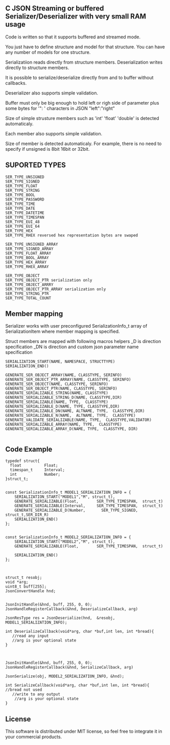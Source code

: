 ## C JSON Streaming or buffered Serializer/Deserializer with very small RAM usage
 
 Code is written so that it supports buffered and streamed mode.
 
 You just have to define structure and model for that structure. 
 You can have any number of models for one structure.
 
 Serializatiion reads directly from structure members.
 Deserialization writes directly to structure members.
 
 It is possible to serialize/deserialize directly from and to buffer without callbacks.
 
 Deserializer also supports simple validation.
 
 Buffer must only be big enough to hold left or righ side of parameter plus some bytes for '": ' characters in JSON "left":"right"
 
 Size of simple strusture members such as 'int' 'float' 'double' is detected automaticaly. 
 
 Each member also supports simple validation.
 
Size of member is detected automaticaly. For example, there is no need to specify if unsigned is 8bit 16bit or 32bit.
 
## SUPORTED TYPES
```
SER_TYPE_UNSIGNED 
SER_TYPE_SIGNED   
SER_TYPE_FLOAT
SER_TYPE_STRING
SER_TYPE_BOOL
SER_TYPE_PASSWORD
SER_TYPE_TIME
SER_TYPE_DATE
SER_TYPE_DATETIME
SER_TYPE_TIMESPAN
SER_TYPE_EUI_48
SER_TYPE_EUI_64
SER_TYPE_HEX
SER_TYPE_RHEX reversed hex representation bytes are swaped

SER_TYPE_UNSIGNED_ARRAY
SER_TYPE_SIGNED_ARRAY 
SER_TYPE_FLOAT_ARRAY 
SER_TYPE_BOOL_ARRAY
SER_TYPE_HEX_ARRAY
SER_TYPE_RHEX_ARRAY

SER_TYPE_OBJECT 
SER_TYPE_OBJECT_PTR serialization only
SER_TYPE_OBJECT_ARRRY
SER_TYPE_OBJECT_PTR_ARRAY serialization only
SER_TYPE_STRING_PTR
SER_TYPE_TOTAL_COUNT
```
  

## Member mapping

Serializer works with user preconfigured  SerializationInfo_t array of SerializationItem where member mapping is specified.

Struct members are mapped with following macros helpers
 _D is direction specification
 _DN is direction and custom json parameter name specification 

```
SERIALIZATION_START(NAME, NAMESPACE, STRUCTTYPE)
SERIALIZATION_END() 

GENERATE_SER_OBJECT_ARRAY(NAME, CLASSTYPE, SERINFO)
GENERATE_SER_OBJECT_PTR_ARRAY(NAME, CLASSTYPE, SERINFO)
GENERATE_SER_OBJECT(NAME, CLASSTYPE, SERINFO)
GENERATE_SER_OBJECT_PTR(NAME, CLASSTYPE, SERINFO)
GENERATE_SERIALIZABLE_STRING(NAME, CLASSTYPE)
GENERATE_SERIALIZABLE_STRING_D(NAME, CLASSTYPE,DIR)
GENERATE_SERIALIZABLE(NAME, TYPE,  CLASSTYPE)
GENERATE_SERIALIZABLE_D(NAME, TYPE, CLASSTYPE,DIR)
GENERATE_SERIALIZABLE_DN(NAME, ALTNAME, TYPE,  CLASSTYPE,DIR)
GENERATE_SERIALIZABLE_N(NAME,  ALTNAME, TYPE,  CLASSTYPE)
GENERATE_VALIDATE_SERIALIZABLE(NAME, TYPE,  CLASSTYPE,VALIDATOR)
GENERATE_SERIALIZABLE_ARRAY(NAME, TYPE,  CLASSTYPE)
GENERATE_SERIALIZABLE_ARRAY_D(NAME, TYPE,  CLASSTYPE, DIR)


```
## Code Example

```
typedef struct{
  float          Float; 
  timespan_t     Interval;
  int            Number;
}struct_t;


const SerializationInfo_t MODEL1_SERIALIZATION_INFO = {
    SERIALIZATION_START("MODEL1","M", struct_t),
    GENERATE_SERIALIZABLE(Float,        SER_TYPE_TIMESPAN,  struct_t)  
    GENERATE_SERIALIZABLE(Interval,     SER_TYPE_TIMESPAN,  struct_t)  
    GENERATE_SERIALIZABLE_D(Number,       SER_TYPE_SIGNED,    struct_t,SER_DIR_R)  
    SERIALIZATION_END()
};


const SerializationInfo_t MODEL2_SERIALIZATION_INFO = {
    SERIALIZATION_START("MODEL2","M", struct_t),
    GENERATE_SERIALIZABLE(Float,        SER_TYPE_TIMESPAN,  struct_t)  

    SERIALIZATION_END()
};



struct_t resobj;
void *arg;
uint8_t buff[255]; 
JsonConvertHandle hnd;


JsonInitHandle(&hnd, buff, 255, 0, 0);
JsonHandleRegisterCallback(&hnd, DeserializeCallback, arg)

JsonResType res = JsonDeserialize(hnd,  &resobj, MODEL1_SERIALIZATION_INFO);

int DeserializeCallback(void*arg, char *buf,int len, int *bread){
   //read any input
   //arg is your optional state
}



JsonInitHandle(&hnd, buff, 255, 0, 0);
JsonHandleRegisterCallback(&hnd, SerializeCallback, arg)

JsonSerialize(obj, MODEL2_SERIALIZATION_INFO, &hnd);

int SerializeCallback(void*arg, char *buf,int len, int *bread){ //bread not used
   //write to any output
    //arg is your optional state
}
```

## License

This software is distributed under MIT license, so feel free to integrate it in your commercial products.
